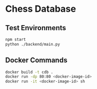 # Chess Database

## Test Environments
```bash
npm start
python ./backend/main.py
```

## Docker Commands
```bash
docker build -t cdb .
docker run -dp 80:80 <docker-image-id>
docker run -it <docker-image-id> sh
```
